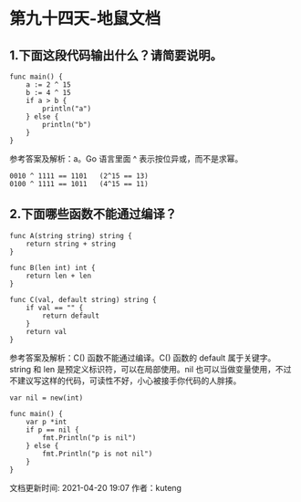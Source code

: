 # 第九十四天-地鼠文档

## 1.下面这段代码输出什么？请简要说明。 <a id="a5sv0u"></a>

```text
func main() {
    a := 2 ^ 15
    b := 4 ^ 15
    if a > b {
        println("a")
    } else {
        println("b")
    }
}
```

参考答案及解析：a。Go 语言里面 ^ 表示按位异或，而不是求幂。

```text
0010 ^ 1111 == 1101   (2^15 == 13)
0100 ^ 1111 == 1011   (4^15 == 11)
```

## 2.下面哪些函数不能通过编译？ <a id="coqhdn"></a>

```text
func A(string string) string {
    return string + string
}

func B(len int) int {
    return len + len
}

func C(val, default string) string {
    if val == "" {
        return default
    }
    return val
}
```

参考答案及解析：C\(\) 函数不能通过编译。C\(\) 函数的 default 属于关键字。string 和 len 是预定义标识符，可以在局部使用。nil 也可以当做变量使用，不过不建议写这样的代码，可读性不好，小心被接手你代码的人胖揍。

```text
var nil = new(int)

func main() {
    var p *int
    if p == nil {
        fmt.Println("p is nil")
    } else {
        fmt.Println("p is not nil")
    }
}
```

文档更新时间: 2021-04-20 19:07   作者：kuteng

